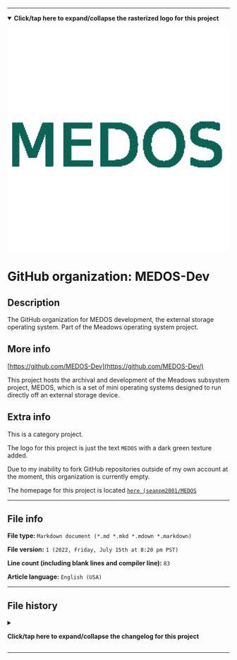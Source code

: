 
***

<!--
<details><summary><b lang="en">Click/tap here to expand/collapse the vectorized logo for this project</b></summary>

![WichCraft_Icon_1024px.svg failed to load. The file may be missing or corrupt. Check the file path for errors first.](/AdditionalInfo/2/MEDOS-Dev/WichCraft_Icon_1024px.svg)

</details>
!-->

<details open><summary><b lang="en">Click/tap here to expand/collapse the rasterized logo for this project</b></summary>

![MEDOS_Logo1024px_V1_HighCompression.png failed to load. The file may be missing or corrupt. Check the file path for errors first.](/AdditionalInfo/2/MEDOS-Dev/MEDOS_Logo1024px_V1_HighCompression.png)

</details>

# GitHub organization: MEDOS-Dev

## Description

The GitHub organization for MEDOS development, the external storage operating system. Part of the Meadows operating system project.

## More info

[https://github.com/MEDOS-Dev](https://github.com/MEDOS-Dev/)

This project hosts the archival and development of the Meadows subsystem project, MEDOS, which is a set of mini operating systems designed to run directly off an external storage device.

## Extra info

This is a category project.

The logo for this project is just the text `MEDOS` with a dark green texture added.

Due to my inability to fork GitHub repositories outside of my own account at the moment, this organization is currently empty.

The homepage for this project is located [`here (seanpm2001/MEDOS`](https://github.com/seanpm2001/MEDOS/)

<!--
There is no current home repository for this project.
!-->

***

## File info

**File type:** `Markdown document (*.md *.mkd *.mdown *.markdown)`

**File version:** `1 (2022, Friday, July 15th at 8:20 pm PST)`

**Line count (including blank lines and compiler line):** `83`

**Article language:** `English (USA)`

***

## File history

<details><summary><p lang="en"><b>Click/tap here to expand/collapse the changelog for this project</b></p></summary>

<details><summary><p lang="en"><b>Version 1 (2022, Friday, July 15th at 8:20 pm PST)</b></p></summary>

**This version was made by:** [`@seanpm2001`](https://github.com/seanpm2001/)

> Changes:

- [x] Started the file
- [x] Referenced the organization icon (raster)
<!--  - [x] Referenced the organization icon (vector) !-->
- [x] Added the organization description
- [x] Added the `more info` section
- [x] Added the `extra info` section
- [x] Added the `file info` section
- [x] Added the `file history` section
- [ ] No other changes in version 1

</details>

</details>

***

